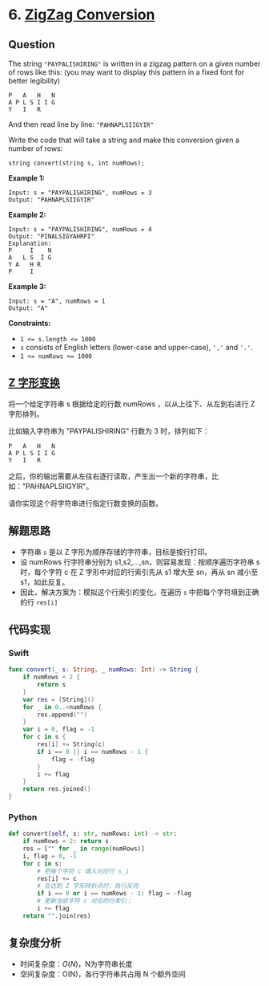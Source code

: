 # 6. [ZigZag Conversion](https://leetcode.com/problems/zigzag-conversion/)

## Question

The string `"PAYPALISHIRING"` is written in a zigzag pattern on a given number of rows like this: (you may want to display this pattern in a fixed font for better legibility)

```
P   A   H   N
A P L S I I G
Y   I   R
```

And then read line by line: `"PAHNAPLSIIGYIR"`

Write the code that will take a string and make this conversion given a number of rows:

```
string convert(string s, int numRows);
```

**Example 1:**

```
Input: s = "PAYPALISHIRING", numRows = 3
Output: "PAHNAPLSIIGYIR"
```

**Example 2:**

```
Input: s = "PAYPALISHIRING", numRows = 4
Output: "PINALSIGYAHRPI"
Explanation:
P     I    N
A   L S  I G
Y A   H R
P     I
```

**Example 3:**

```
Input: s = "A", numRows = 1
Output: "A"
```

**Constraints:**

- `1 <= s.length <= 1000`
- `s` consists of English letters (lower-case and upper-case), `','` and `'.'`.
- `1 <= numRows <= 1000`

## [Z 字形变换](https://leetcode-cn.com/problems/zigzag-conversion/)

将一个给定字符串 s 根据给定的行数 numRows ，以从上往下、从左到右进行 Z 字形排列。

比如输入字符串为 "PAYPALISHIRING" 行数为 3 时，排列如下：

```
P   A   H   N
A P L S I I G
Y   I   R
```

之后，你的输出需要从左往右逐行读取，产生出一个新的字符串，比如："PAHNAPLSIIGYIR"。

请你实现这个将字符串进行指定行数变换的函数。

## 解题思路

- 字符串 `s` 是以 Z 字形为顺序存储的字符串，目标是按行打印。
- 设 numRows 行字符串分别为 s1,s2,...,sn，则容易发现：按顺序遍历字符串 s 时，每个字符 c 在 Z 字形中对应的行索引先从 s1 增大至 sn，再从 sn 减小至 s1，如此反复。
- 因此，解决方案为：模拟这个行索引的变化，在遍历 `s` 中把每个字符填到正确的行 `res[i]`

## 代码实现

### Swift

```swift
func convert(_ s: String, _ numRows: Int) -> String {
    if numRows < 2 {
        return s
    }
    var res = [String]()
    for _ in 0..<numRows {
        res.append("")
    }
    var i = 0, flag = -1
    for c in s {
        res[i] += String(c)
        if i == 0 || i == numRows - 1 {
            flag = -flag
        }
        i += flag
    }
    return res.joined()
}
```

### Python

```python
def convert(self, s: str, numRows: int) -> str:
    if numRows < 2: return s
    res = ["" for _ in range(numRows)]
    i, flag = 0, -1
    for c in s:
        # 把每个字符 c 填入对应行 s_i
        res[i] += c
        # 在达到 Z 字形转折点时，执行反向
        if i == 0 or i == numRows - 1: flag = -flag
        # 更新当前字符 c 对应的行索引；
        i += flag
    return "".join(res)
```

## 复杂度分析

- 时间复杂度：*O*(*N*)，N为字符串长度
- 空间复杂度：O(N)，各行字符串共占用 N 个额外空间
